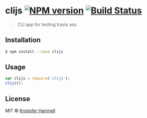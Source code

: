 # clijs [![NPM version](https://badge.fury.io/js/clijs.svg)](https://npmjs.org/package/clijs) [![Build Status](https://travis-ci.org/Touchpad/clijs.svg?branch=master)](https://travis-ci.org/Touchpad/clijs)

> CLI app for testing travis aso

## Installation

```sh
$ npm install --save clijs
```

## Usage

```js
var clijs = require('clijs');
clijs();
```

## License

MIT © [Kristofer Hamnell](kakburk.tk)
